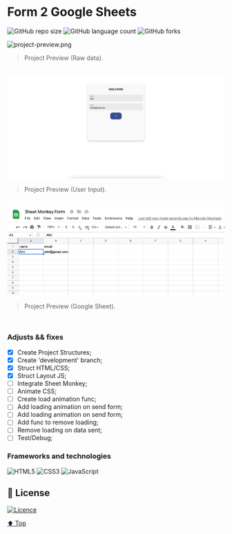# Form 2 Google Sheets

![GitHub repo size](https://img.shields.io/github/repo-size/mmaachado/form-to-google-sheets?style=for-the-badge)
![GitHub language count](https://img.shields.io/github/languages/count/mmaachado/form-to-google-sheets?style=for-the-badge)
![GitHub forks](https://img.shields.io/github/forks/mmaachado/form-to-google-sheets?style=for-the-badge)

<img src="/src/assets/img/project-preview" alt="project-preview.png">

> Project Preview (Raw data).
<br>
<img src="/src/assets/img/project-preview-alt.png" alt="project-preview-alt.png">

> Project Preview (User Input).
<br>
<img src="/src/assets/img/project-preview-data.png" alt="project-preview-data.png">

> Project Preview (Google Sheet).
<br>

### Adjusts && fixes

- [x] Create Project Structures;
- [x] Create 'development' branch;
- [x] Struct HTML/CSS;
- [x] Struct Layout JS;
- [ ] Integrate Sheet Monkey;
- [ ] Animate CSS;
- [ ] Create load animation func;
- [ ] Add loading animation on send form;
- [ ] Add loading animation on send form;
- [ ] Add func to remove loading; 
- [ ] Remove loading on data sent;
- [ ] Test/Debug;

<!-- This project is finished, feel free to fork/clone and message me if you think anything could be better. -->

### Frameworks and technologies
![HTML5](https://img.shields.io/badge/html5-%23E34F26.svg?style=for-the-badge&logo=html5&logoColor=white)
![CSS3](https://img.shields.io/badge/css3-%231572B6.svg?style=for-the-badge&logo=css3&logoColor=white)
![JavaScript](https://img.shields.io/badge/javascript-%23323330.svg?style=for-the-badge&logo=javascript&logoColor=%23F7DF1E)

## 📝 License

[![Licence](https://img.shields.io/github/license/Ileriayo/markdown-badges?style=for-the-badge)](./LICENSE)


[⬆ Top](#Form-2-Google-Sheets)<br>
